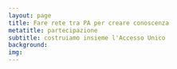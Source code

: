 ```yaml
---
layout: page
title: Fare rete tra PA per creare conoscenza
metatitle: partecipazione
subtitle: costruiamo insieme l'Accesso Unico
background:
img:
---
```

